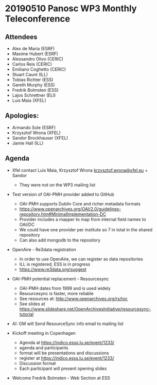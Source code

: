 # 20190510 Panosc WP3 Monthly Teleconference

## Attendees

* Alex de Maria (ESRF)
* Maxime Hubert (ESRF)
* Alessandro Olivo (CERIC)
* Carlos Reis (CERIC)
* Emiliano Coghetto (CERIC) 
* Stuart Caunt (ILL)
* Tobias Richter (ESS)
* Gareth Murphy (ESS)
* Fredrik Bolmsten (ESS)
* Lajos Schrettner (ELI)
* Luis Maia (XFEL)

## Apologies:

* Armando Sole (ESRF)
* Krzysztof Wrona (XFEL)
* Sandor Brockhauser (XFEL)
* Jamie Hall (ILL)

	
## Agenda 

* Xfel contact  Luis Maia, Krzysztof Wrona <krzysztof.wrona@xfel.eu> + Sandor
    - They were not on the WP3 mailing list
* Test version of OAI-PMH provider added to GitHub
  - OAI-PMH supports Dublin Core and richer metadata formats
  - https://www.openarchives.org/OAI/2.0/guidelines-repository.htm#MinimalImplementation-DC
  - Provider includes a mapper to map from internal field names to OAI/DC
  - We could have one provider per institute so 7 in total in the shared repository
  - Can also add mongodb to the repository

* OpenAire - Re3data registration
  - In order to use OpenAire, we can register as data repositories
  - ILL is registered, ESS is in progress
  - https://www.re3data.org/suggest

* OAI-PMH potential replacement - Resourcesync 
  - OAI-PMH dates from 1999 and is used widely
  - Resourcesync is faster, more reliable
  - See resources at: http://www.openarchives.org/rs/toc
  - See slides at https://www.slideshare.net/OpenArchivesInitiative/resourcesync-tutorial

* AI: GM will Send ResourceSync info email to mailing list

* Kickoff meeting in Copenhagen 
	- Agenda at https://indico.esss.lu.se/event/1233/
	- agenda and participants
	- format will be presentations and discussions
	- register at https://indico.esss.lu.se/event/1233/
	- Discussion format 
	- Each participant will present opening slides

* Welcome Fredrik Bolmsten - Web Section at ESS


